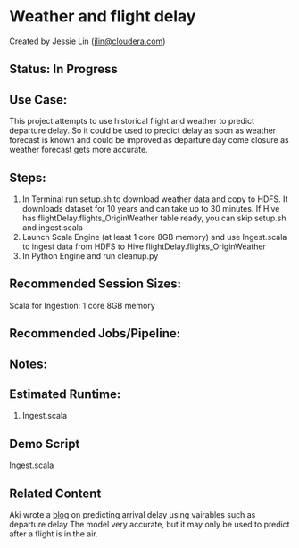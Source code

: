 # Weather and flight delay
Created by Jessie Lin (jlin@cloudera.com)

## Status: In Progress
## Use Case: 
This project attempts to use historical flight and weather to predict departure delay.
So it could be used to predict delay as soon as weather forecast is known and could be improved as departure day come closure as weather forecast gets more accurate.

## Steps:
1. In Terminal run setup.sh to download weather data and copy to HDFS. It downloads dataset for 10 years and can take up to 30 minutes. 
If Hive has flightDelay.flights_OriginWeather table ready, you can skip setup.sh and ingest.scala 
2. Launch Scala Engine (at least 1 core 8GB memory) and use Ingest.scala to ingest data from HDFS to Hive flightDelay.flights_OriginWeather
3. In Python Engine and run cleanup.py

## Recommended Session Sizes: 
Scala for Ingestion: 1 core 8GB memory

## Recommended Jobs/Pipeline:


## Notes:

## Estimated Runtime:
1. Ingest.scala

## Demo Script
Ingest.scala

## Related Content
Aki wrote a [blog](http://blog.cloudera.com/blog/2017/02/analyzing-us-flight-data-on-amazon-s3-with-sparklyr-and-apache-spark-2-0/)  on predicting arrival delay using vairables such as departure delay 
The model very accurate, but it may only be used to predict after a flight is in the air.
